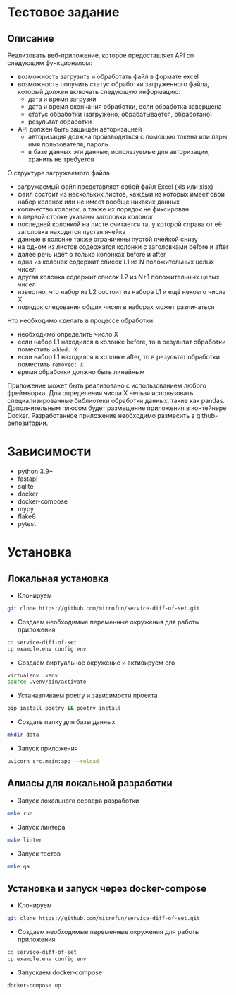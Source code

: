 # Тестовое задание

## Описание

Реализовать веб-приложение, которое предоставляет API со следующим функционалом:
- возможность загрузить и обработать файл в формате excel
- возможность получить статус обработки загруженного файла, который должен включать следующую информацию:
    - дата и время загрузки
    - дата и время окончания обработки, если обработка завершена
    - статус обработки (загружено, обрабатывается, обработано)
    - результат обработки
- API должен быть защищён авторизацией
    - авторизация должна производиться с помощью токена или пары имя пользователя, пароль
    - в базе данных эти данные, используемые для авторизации, хранить не требуется

О структуре загружаемого файла
- загружаемый файл представляет собой файл Excel (xls или xlsx)
- файл состоит из нескольких листов, каждый из которых имеет свой набор колонок или не имеет вообще никаких данных
- количество колонок, а также их порядок не фиксирован
- в первой строке указаны заголовки колонок
- последней колонкой на листе считается та, у которой справа от её заголовка находится пустая ячейка
- данные в колонке также ограничены пустой ячейкой снизу
- на одном из листов содержатся колонки с заголовками before и after
- далее речь идёт о только колонках before и after
- одна из колонок содержит список L1 из N положительных целых чисел
- другая колонка содержит список L2 из N+1 положительных целых чисел
- известно, что набор из L2 состоит из набора L1 и ещё некоего числа X
- порядок следования общих чисел в наборах может различаться

Что необходимо сделать в процессе обработки:
- необходимо определить число X
- если набор L1 находился в колонке before, то в результат обработки поместить `added: X`
- если набор L1 находился в колонке after, то в результат обработки поместить `removed: X`
- время обработки должно быть линейным

Приложение может быть реализовано с использованием любого фреймворка. Для определения числа X нельзя использовать специализированные библиотеки обработки данных, такие как pandas. Дополнительным плюсом будет размещение приложения в контейнере Docker. Разработанное приложение необходимо размесить в github-репозитории.

# Зависимости
- python 3.9+
- fastapi
- sqlite
- docker
- docker-compose
- mypy
- flake8
- pytest

# Установка

## Локальная установка
- Клонируем 
```bash
git clone https://github.com/mitrofun/service-diff-of-set.git
```
- Создаем необходимые переменные окружения для работы приложения
```bash
cd service-diff-of-set
cp example.env config.env
```
- Создаем виртуальное окружение и активируем его
```bash
virtualenv .venv
source .venv/bin/activate
```
- Устанавливаем poetry и зависимости проекта
```bash
pip install poetry && poetry install
```
- Создать папку для базы данных
```bash
mkdir data
```
- Запуск приложения
```bash
uvicorn src.main:app --reload
```
## Алиасы для локальной разработки
- Запуск локального сервера разработки
```bash
make run  
```
- Запуск линтера
```bash
make linter  
```
- Запуск тестов
```bash
make qa  
```

## Установка и запуск через docker-compose
- Клонируем 
```bash
git clone https://github.com/mitrofun/service-diff-of-set.git
```
- Создаем необходимые переменные окружения для работы приложения
```bash
cd service-diff-of-set
cp example.env config.env
```
- Запускаем docker-compose 
```bash
docker-compose up
```
